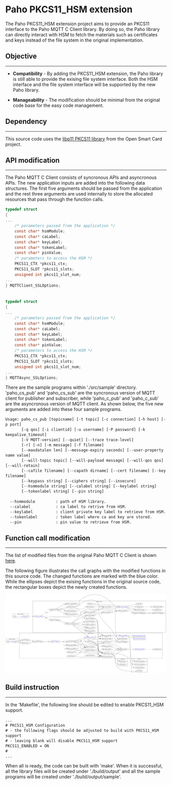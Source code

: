 # Paho PKCS11\_HSM extension

The Paho PKCS11\_HSM extension project aims to provide an PKCS11 interface to the Paho MQTT C Client library. By doing so, the Paho library can directly interact with HSM to fetch the materials such as certificates and keys instead of the file system in the original implementation.


## Objective
------

* <b>Compatibility</b> - By adding the PKCS11\_HSM extension, the Paho library is still able to provide the exising file system interface. Both the HSM interface and the file system interface will be supported by the new Paho library.

* <b>Manageability</b> - The modification should be minimal from the original code base for the easy code management.


## Dependency
------

This source code uses the [libp11 PKCS11 library](https://github.com/OpenSC/libp11) from the Open Smart Card project.


## API modification
------

The Paho MQTT C Client consists of syncronous APIs and asyncronous APIs. The new application inputs are added into the following data structures. The first five arguments should be passed from the application and the rest three arguments are used internally to store the allocated resources that pass through the function calls.

```c
typedef struct
{
...
    /* parameters passed from the application */
    const char* hsmModule;
    const char* caLabel;
    const char* keyLabel;
    const char* tokenLabel;
    const char* pinValue;
    /* parameters to access the HSM */
    PKCS11_CTX *pkcs11_ctx;
    PKCS11_SLOT *pkcs11_slots;
    unsigned int pkcs11_slot_num;
...
} MQTTClient_SSLOptions;


typedef struct
{
...
    /* parameters passed from the application */
    const char* hsmModule;
    const char* caLabel;
    const char* keyLabel;
    const char* tokenLabel;
    const char* pinValue;
    /* parameters to access the HSM */
    PKCS11_CTX *pkcs11_ctx;
    PKCS11_SLOT *pkcs11_slots;
    unsigned int pkcs11_slot_num;
...
} MQTTAsync_SSLOptions;
```

There are the sample programs within './src/sample' directory. 'paho_cs_pub' and 'paho_cs_sub' are the syncronous version of MQTT client for publisher and subscriber, while 'paho_c_pub' and 'paho_c_sub' are the asyncronous version of MQTT client. As shown below, the five new arguments are added into these four sample programs.

```
Usage: paho_cs_pub [topicname] [-t topic] [-c connection] [-h host] [-p port]
       [-q qos] [-i clientid] [-u username] [-P password] [-k keepalive_timeout]
       [-V MQTT-version] [--quiet] [--trace trace-level]
       [-r] [-n] [-m message] [-f filename]
       [--maxdatalen len] [--message-expiry seconds] [--user-property name value]
       [--will-topic topic] [--will-payload message] [--will-qos qos] [--will-retain]
       [--cafile filename] [--capath dirname] [--cert filename] [--key filename]
       [--keypass string] [--ciphers string] [--insecure]
       [--hsmmodule string] [--calabel string] [--keylabel string]
       [--tokenlabel string] [--pin string]

  --hsmmodule         : path of HSM library.
  --calabel           : ca label to retrive from HSM.
  --keylabel          : client private key label to retrieve from HSM.
  --tokenlabel        : token label where ca and key are stored.
  --pin               : pin value to retrieve from HSM.

```


## Function call modification
------
The list of modified files from the original Paho MQTT C Client is shown [here](./change_file.log).

The following figure illustrates the call graphs with the modified functions in this source code. The changed functions are marked with the blue color. While the ellipses depict the exising functions in the original source code, the rectangular boxes depict the newly created functions.

![Call graph](./callgraph.png)


## Build instruction
------

In the 'Makefile', the following line should be edited to enable PKCS11_HSM support.

```
...
# PKCS11_HSM Configuration
# - the following flags should be adjusted to build with PKCS11_HSM support
# - leaving blank will disable PKCS11_HSM support
PKCS11_ENABLED = ON
#
...
```

When all is ready, the code can be built with 'make'. When it is successful, all the library files will be created under './build/output' and all the sample programs will be created under './build/output/sample'.
